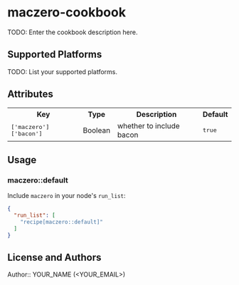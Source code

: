 # maczero-cookbook

TODO: Enter the cookbook description here.

## Supported Platforms

TODO: List your supported platforms.

## Attributes

<table>
  <tr>
    <th>Key</th>
    <th>Type</th>
    <th>Description</th>
    <th>Default</th>
  </tr>
  <tr>
    <td><tt>['maczero']['bacon']</tt></td>
    <td>Boolean</td>
    <td>whether to include bacon</td>
    <td><tt>true</tt></td>
  </tr>
</table>

## Usage

### maczero::default

Include `maczero` in your node's `run_list`:

```json
{
  "run_list": [
    "recipe[maczero::default]"
  ]
}
```

## License and Authors

Author:: YOUR_NAME (<YOUR_EMAIL>)
